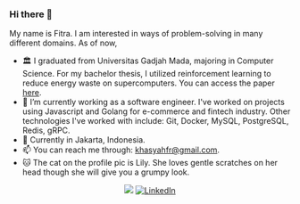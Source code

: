 ### Hi there 👋

My name is Fitra. I am interested in ways of problem-solving in many different domains. As of now,

- 🏛️  I graduated from Universitas Gadjah Mada, majoring in Computer Science. For my bachelor thesis, I utilized reinforcement learning to reduce energy waste on supercomputers. You can access the paper [here](https://link.springer.com/chapter/10.1007/978-3-031-29927-8_8).
- 🌱  I’m currently working as a software engineer. I've worked on projects using Javascript and Golang for e-commerce and fintech industry. Other technologies I've worked with include: Git, Docker, MySQL, PostgreSQL, Redis, gRPC. 
- 📌 Currently in Jakarta, Indonesia.
- 📫 You can reach me through: khasyahfr@gmail.com.
- 🐱 The cat on the profile pic is Lily. She loves gentle scratches on her head though she will give you a grumpy look.

<div>
  <p align = "center">
    <a href="mailto:khasyahfr@gmail.com"><img src="https://img.shields.io/badge/-khasyahfr@gmail.com-D14836?style=flat-square&logo=Gmail&logoColor=white"/></a>
  <a href="https://www.linkedin.com/in/fitra-rahmani/" target="_blank"><img src="https://img.shields.io/badge/LinkedIn-%230077B5.svg?&style=flat-square&logo=linkedin&logoColor=white" alt="LinkedIn"></a>
  </p>
</div>
